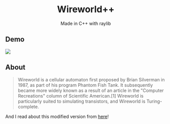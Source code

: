 <h1 align="center">Wireworld++</h1>
<p align="center">Made in C++ with raylib</p>

## Demo
<img src="https://raw.githubusercontent.com/Datavorous/WireworldMod/main/demo.gif">

## About
> Wireworld is a cellular automaton first proposed by Brian Silverman in 1987, as part of his program Phantom Fish Tank. It subsequently became more widely known as a result of an article in the "Computer Recreations" column of Scientific American.[1] Wireworld is particularly suited to simulating transistors, and Wireworld is Turing-complete.

And I read about this modified version from <a href="https://www.google.com/url?sa=t&source=web&rct=j&url=https://content.wolfram.com/uploads/sites/13/2018/07/27-1-2.pdf&ved=2ahUKEwihrsa_qMP2AhWt4zgGHYa0APkQFnoECAQQAQ&usg=AOvVaw1VLp5PVDba-FRWrIydXKEv">here</a>! 

